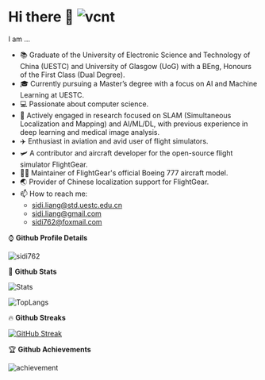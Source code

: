 # Hi there 👋 ![vcnt](https://komarev.com/ghpvc/?username=sidi762)
  
<!--
**sidi762/sidi762** is a ✨ _special_ ✨ repository because its `README.md` (this file) appears on your GitHub profile.

Here are some ideas to get you started:

- 🔭 I’m currently working on ...
- 🌱 I’m currently learning ...
- 👯 I’m looking to collaborate on ...
- 🤔 I’m looking for help with ...
- 💬 Ask me about ...
- 📫 How to reach me: ...
- 😄 Pronouns: ...
- ⚡ Fun fact: ...
-->
I am ...      
* 📚 Graduate of the University of Electronic Science and Technology of China (UESTC) and University of Glasgow (UoG) with a BEng, Honours of the First Class (Dual Degree).
* 🎓 Currently pursuing a Master’s degree with a focus on AI and Machine Learning at UESTC.
* 💻 Passionate about computer science.
* 🤖 Actively engaged in research focused on SLAM (Simultaneous Localization and Mapping) and AI/ML/DL, with previous experience in deep learning and medical image analysis.
* ✈️ Enthusiast in aviation and avid user of flight simulators.
* 🛩️ A contributor and aircraft developer for the open-source flight simulator FlightGear.
* 👨‍💻 Maintainer of FlightGear's official Boeing 777 aircraft model.
* 🌏 Provider of Chinese localization support for FlightGear.
* 📫 How to reach me:
  * sidi.liang@std.uestc.edu.cn
  * sidi.liang@gmail.com
  * sidi762@foxmail.com
  
⌚ __Github Profile Details__

![sidi762](https://github-profile-summary-cards.vercel.app/api/cards/profile-details?username=sidi762&theme=nord_bright)

👻 __Github Stats__

![Stats](https://github-readme-stats.vercel.app/api?username=sidi762&show_icons=true&count_private=true&theme=swift)

![TopLangs](https://github-readme-stats.vercel.app/api/top-langs?username=sidi762&layout=compact&show_icons=true&theme=swift)

🔥 __Github Streaks__

[![GitHub Streak](https://github-readme-streak-stats.herokuapp.com?user=sidi762&theme=graywhite&hide_border=true&date_format=M%20j%5B%2C%20Y%5D&background=F4F4F4)](https://git.io/streak-stats)
<!--
🐟 __Github Contributions__

![contri](https://github-readme-activity-graph.cyclic.app/graph?username=sidi762&bg_color=f5f5f5&color=cd5c5c&line=cd5c5c&point=FFFFFF&hide_border=true)
-->

🏆 __Github Achievements__

![achievement](https://github-profile-trophy.vercel.app/?username=sidi762&margin-w=5&theme=solarized-light)

